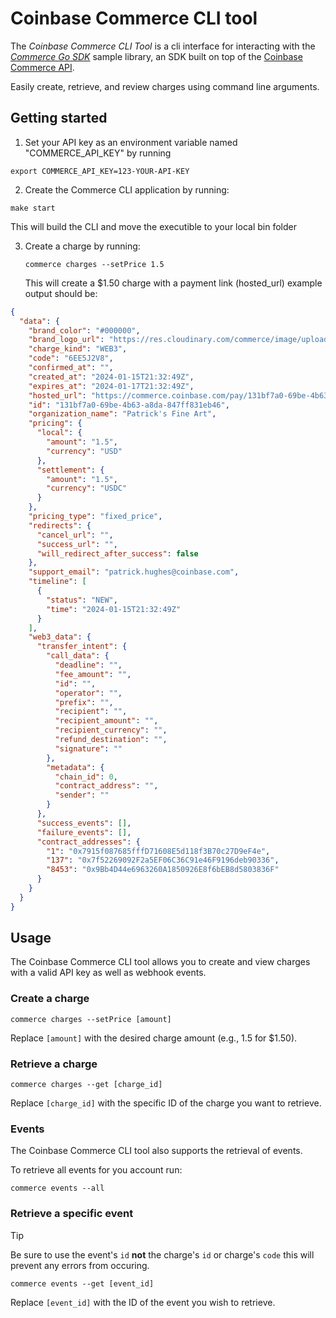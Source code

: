 # Coinbase Commerce CLI tool

The _Coinbase Commerce CLI Tool_ is a cli interface for interacting with the [_Commerce Go SDK_](https://github.com/coinbase-samples/commerce-sdk-go) sample library, an SDK built on top of the [Coinbase Commerce API](https://www.coinbase.com/commerce).

Easily create, retrieve, and review charges using command line arguments.

## Getting started

1. Set your API key as an environment variable named "COMMERCE_API_KEY" by running

```shell
export COMMERCE_API_KEY=123-YOUR-API-KEY
```

2. Create the Commerce CLI application by running:

```shell
make start
```

This will build the CLI and move the executible to your local bin folder

3. Create a charge by running:

   ```shell
   commerce charges --setPrice 1.5
   ```

   This will create a $1.50 charge with a payment link (hosted_url)
   example output should be:

```json
{
  "data": {
    "brand_color": "#000000",
    "brand_logo_url": "https://res.cloudinary.com/commerce/image/upload/v1653516296/dlwoolpero6qgsffxmpz.jpg",
    "charge_kind": "WEB3",
    "code": "6EE5J2V8",
    "confirmed_at": "",
    "created_at": "2024-01-15T21:32:49Z",
    "expires_at": "2024-01-17T21:32:49Z",
    "hosted_url": "https://commerce.coinbase.com/pay/131bf7a0-69be-4b63-a8da-847ff831eb46",
    "id": "131bf7a0-69be-4b63-a8da-847ff831eb46",
    "organization_name": "Patrick's Fine Art",
    "pricing": {
      "local": {
        "amount": "1.5",
        "currency": "USD"
      },
      "settlement": {
        "amount": "1.5",
        "currency": "USDC"
      }
    },
    "pricing_type": "fixed_price",
    "redirects": {
      "cancel_url": "",
      "success_url": "",
      "will_redirect_after_success": false
    },
    "support_email": "patrick.hughes@coinbase.com",
    "timeline": [
      {
        "status": "NEW",
        "time": "2024-01-15T21:32:49Z"
      }
    ],
    "web3_data": {
      "transfer_intent": {
        "call_data": {
          "deadline": "",
          "fee_amount": "",
          "id": "",
          "operator": "",
          "prefix": "",
          "recipient": "",
          "recipient_amount": "",
          "recipient_currency": "",
          "refund_destination": "",
          "signature": ""
        },
        "metadata": {
          "chain_id": 0,
          "contract_address": "",
          "sender": ""
        }
      },
      "success_events": [],
      "failure_events": [],
      "contract_addresses": {
        "1": "0x7915f087685fffD71608E5d118f3B70c27D9eF4e",
        "137": "0x7f52269092F2a5EF06C36C91e46F9196deb90336",
        "8453": "0x9Bb4D44e6963260A1850926E8f6bEB8d5803836F"
      }
    }
  }
}
```

## Usage

The Coinbase Commerce CLI tool allows you to create and view charges with a valid API key as well as webhook events.

### Create a charge

```shell
commerce charges --setPrice [amount]
```

Replace `[amount]` with the desired charge amount (e.g., 1.5 for $1.50).

### Retrieve a charge

```shell
commerce charges --get [charge_id]
```

Replace `[charge_id]` with the specific ID of the charge you want to retrieve.

### Events

The Coinbase Commerce CLI tool also supports the retrieval of events.

To retrieve all events for you account run:

```shell
commerce events --all
```

### Retrieve a specific event

> [!TIP]
> Be sure to use the event's `id` **not** the charge's `id` or charge's `code` this will prevent any errors from occuring.

```shell
commerce events --get [event_id]
```

Replace `[event_id]` with the ID of the event you wish to retrieve.
